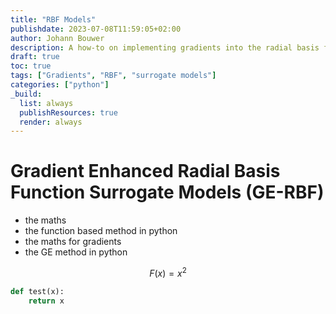 ```yaml
---
title: "RBF Models"
publishdate: 2023-07-08T11:59:05+02:00
author: Johann Bouwer
description: A how-to on implementing gradients into the radial basis function surrogate model.
draft: true
toc: true
tags: ["Gradients", "RBF", "surrogate models"]
categories: ["python"]
_build:
  list: always
  publishResources: true
  render: always
---
```


# Gradient Enhanced Radial Basis Function Surrogate Models (GE-RBF)

- the maths
- the function based method in python
- the maths for gradients
- the GE method in python

$$
F(x) = x^2
$$

```python
def test(x):
	return x
```
